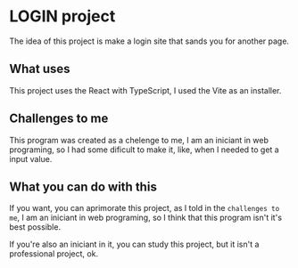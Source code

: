 # LOGIN project

The idea of this project is make a login site that sands you for another page.

## What uses

This project uses the React with TypeScript, I used the Vite as an installer.

## Challenges to me

This program was created as a chelenge to me, I am an iniciant in web programing, so I had some dificult to make it, like, when I needed to get a input value.

## What you can do with this

If you want, you can aprimorate this project, as I told in the `challenges to me`, I am an iniciant in web programing, so I think that this program isn't it's best possible.

If you're also an iniciant in it, you can study this project, but it isn't a professional project, ok.